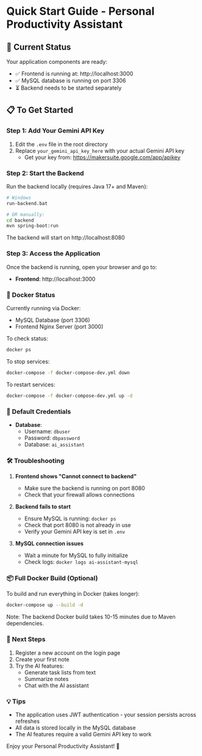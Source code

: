# Quick Start Guide - Personal Productivity Assistant

## 🚀 Current Status

Your application components are ready:
- ✅ Frontend is running at: http://localhost:3000
- ✅ MySQL database is running on port 3306
- ⏳ Backend needs to be started separately

## 📋 To Get Started

### Step 1: Add Your Gemini API Key
1. Edit the `.env` file in the root directory
2. Replace `your_gemini_api_key_here` with your actual Gemini API key
   - Get your key from: https://makersuite.google.com/app/apikey

### Step 2: Start the Backend
Run the backend locally (requires Java 17+ and Maven):

```bash
# Windows
run-backend.bat

# OR manually:
cd backend
mvn spring-boot:run
```

The backend will start on http://localhost:8080

### Step 3: Access the Application
Once the backend is running, open your browser and go to:
- **Frontend**: http://localhost:3000

### 🔄 Docker Status

Currently running via Docker:
- MySQL Database (port 3306)
- Frontend Nginx Server (port 3000)

To check status:
```bash
docker ps
```

To stop services:
```bash
docker-compose -f docker-compose-dev.yml down
```

To restart services:
```bash
docker-compose -f docker-compose-dev.yml up -d
```

### 📝 Default Credentials

- **Database**:
  - Username: `dbuser`
  - Password: `dbpassword`
  - Database: `ai_assistant`

### 🛠️ Troubleshooting

1. **Frontend shows "Cannot connect to backend"**
   - Make sure the backend is running on port 8080
   - Check that your firewall allows connections

2. **Backend fails to start**
   - Ensure MySQL is running: `docker ps`
   - Check that port 8080 is not already in use
   - Verify your Gemini API key is set in `.env`

3. **MySQL connection issues**
   - Wait a minute for MySQL to fully initialize
   - Check logs: `docker logs ai-assistant-mysql`

### 📦 Full Docker Build (Optional)

To build and run everything in Docker (takes longer):
```bash
docker-compose up --build -d
```

Note: The backend Docker build takes 10-15 minutes due to Maven dependencies.

### 🎯 Next Steps

1. Register a new account on the login page
2. Create your first note
3. Try the AI features:
   - Generate task lists from text
   - Summarize notes
   - Chat with the AI assistant

### 💡 Tips

- The application uses JWT authentication - your session persists across refreshes
- All data is stored locally in the MySQL database
- The AI features require a valid Gemini API key to work

Enjoy your Personal Productivity Assistant! 🎉
